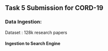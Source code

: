 ## Task 5 Submission for CORD-19

### Data Ingestion:
Dataset : 128k research papers

#### Ingestion to Search Engine



